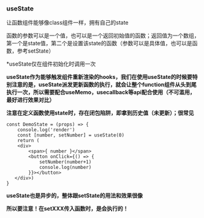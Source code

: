 ### useState

让函数组件能够像class组件一样，拥有自己的state

函数的参数可以是一个值，也可以是一个返回初始值的函数；返回值为一个数组，第一个是state值，第二个是设置该state的函数（参数可以是具体值，也可以是函数，参考setState）

*useState仅在组件初始化时调用一次

**useState作为能够触发组件重新渲染的hooks，我们在使用useState的时候要特别注意的是，useState派发更新函数的执行，就会让整个function组件从头到尾执行一次，所以需要配合useMemo，usecallback等api配合使用（不可滥用，最好进行效果对比）**


**注意在定义函数使用state时，存在闭包陷阱，即拿到历史值（未更新）；很常见**

```
const DemoState = (props) => {
    console.log('render')
    const [number, setNumber] = useState(0)
    return (
    <div>
        <span>{ number }</span>
        <button onClick={() => {
            setNumber(number+1)
            console.log(number)
        }}></button>
   </div>)
}
```

**useState也是异步的，整体跟setState的用法和效果很像**

**所以要注意！在setXXX传入函数时，是会执行的！**
